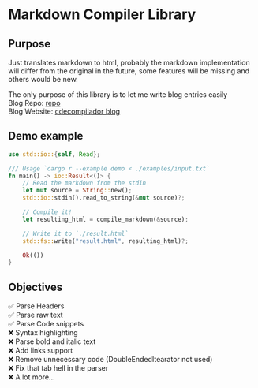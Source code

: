 # Markdown Compiler Library

## Purpose
Just translates markdown to html, probably the markdown implementation
will differ from the original in the future, some features will be missing
and others would be new.

The only purpose of this library is to let me write blog entries easily <br>
Blog Repo: [repo](https://github.com/cdecompilador/cdecompilador-blog-skeleton)<br>
Blog Website: [cdecompilador blog](https://cdecompilador.github.io/cdecompilador-blog-skeleton/)

## Demo example
```rust
use std::io::{self, Read};

/// Usage `cargo r --example demo < ./examples/input.txt`
fn main() -> io::Result<()> {
    // Read the markdown from the stdin
    let mut source = String::new(); 
    std::io::stdin().read_to_string(&mut source)?;

    // Compile it!
    let resulting_html = compile_markdown(&source);

    // Write it to `./result.html`
    std::fs::write("result.html", resulting_html)?;

    Ok(())
}
```

## Objectives

✅ Parse Headers <br>
✅ Parse raw text <br>
✅ Parse Code snippets <br>
❌ Syntax highlighting <br>
❌ Parse bold and italic text <br>
❌ Add links support <br>
❌ Remove unnecessary code (DoubleEndedItearator not used) <br>
❌ Fix that tab hell in the parser <br>
❌ A lot more... <br>